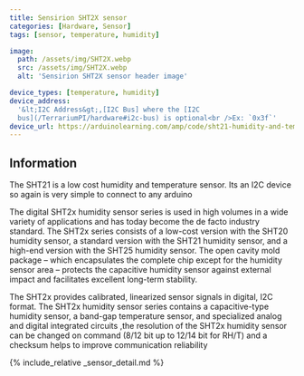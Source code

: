 ```yaml
---
title: Sensirion SHT2X sensor
categories: [Hardware, Sensor]
tags: [sensor, temperature, humidity]

image:
  path: /assets/img/SHT2X.webp
  src: /assets/img/SHT2X.webp
  alt: 'Sensirion SHT2X sensor header image'

device_types: [temperature, humidity]
device_address:
  '&lt;I2C Address&gt;,[I2C Bus] where the [I2C
  bus](/TerrariumPI/hardware#i2c-bus) is optional<br />Ex: `0x3f`'
device_url: https://arduinolearning.com/amp/code/sht21-humidity-and-temperature-sensor-example.php
---
```


## Information

The SHT21 is a low cost humidity and temperature sensor. Its an I2C device so
again is very simple to connect to any arduino

The digital SHT2x humidity sensor series is used in high volumes in a wide
variety of applications and has today become the de facto industry standard. The
SHT2x series consists of a low-cost version with the SHT20 humidity sensor, a
standard version with the SHT21 humidity sensor, and a high-end version with the
SHT25 humidity sensor. The open cavity mold package – which encapsulates the
complete chip except for the humidity sensor area – protects the capacitive
humidity sensor against external impact and facilitates excellent long-term
stability.

The SHT2x provides calibrated, linearized sensor signals in digital, I2C format.
The SHT2x humidity sensor series contains a capacitive-type humidity sensor, a
band-gap temperature sensor, and specialized analog and digital integrated
circuits ,the resolution of the SHT2x humidity sensor can be changed on command
(8/12 bit up to 12/14 bit for RH/T) and a checksum helps to improve
communication reliability

{% include_relative _sensor_detail.md %}
